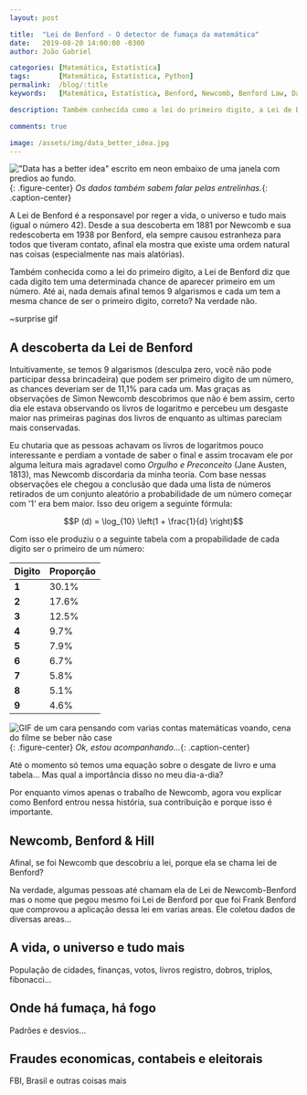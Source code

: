 ```yaml
---
layout: post

title:  "Lei de Benford - O detector de fumaça da matemática"
date:   2019-08-20 14:00:00 -0300
author: João Gabriel

categories: [Matemática, Estatística]
tags: 		[Matemática, Estatística, Python]
permalink: 	/blog/:title
keywords: 	[Matemática, Estatística, Benford, Newcomb, Benford Law, Data, Análise de Dados, Python]

description: Também conhecida como a lei do primeiro digito, a Lei de Benford é utilizada para identificar comportamentos atipicos, fradulentos e até desvios financeiros.

comments: true

image: /assets/img/data_better_idea.jpg
---
```


!["Data has a better idea" escrito em neon embaixo de uma janela com predios ao fundo.]({{page.image}}){: .figure-center}
*Os dados também sabem falar pelas entrelinhas.*{: .caption-center}

A Lei de Benford é a responsavel por reger a vida, o universo e tudo mais (igual o número 42). Desde a sua descoberta em 1881 por Newcomb e sua redescoberta em 1938 por Benford, ela sempre causou estranheza para todos que tiveram contato, afinal ela mostra que existe uma ordem natural nas coisas (especialmente nas mais alatórias).

Também conhecida como a lei do primeiro digito, a Lei de Benford diz que cada digito tem uma determinada chance de aparecer primeiro em um número. Até ai, nada demais afinal temos 9 algarismos e cada um tem a mesma chance de ser o primeiro digito, correto? Na verdade não.

~surprise gif

## A descoberta da Lei de Benford

Intuitivamente, se temos 9 algarismos (desculpa zero, você não pode participar dessa brincadeira) que podem ser primeiro digito de um número, as chances deveriam ser de 11,1% para cada um. Mas graças as observações de Simon Newcomb descobrimos que não é bem assim, certo dia ele estava observando os livros de logaritmo e percebeu um desgaste maior nas primeiras paginas dos livros de enquanto as ultimas pareciam mais conservadas.

Eu chutaria que as pessoas achavam os livros de logaritmos pouco interessante e perdiam a vontade de saber o final e assim trocavam ele por alguma leitura mais agradavel como *Orgulho e Preconceito* (Jane Austen, 1813), mas Newcomb discordaria da minha teoria. Com base nessas observações ele chegou a conclusão que dada uma lista de números retirados de um conjunto aleatório a probabilidade de um número começar com '1' era bem maior. Isso deu origem a seguinte fórmula:

$$P (d) = \log_{10} \left(1 + \frac{1}{d} \right)$$

Com isso ele produziu o a seguinte tabela com a propabilidade de cada digito ser o primeiro de um número:

| Digito | Proporção |
|--------|-----------|
| **1**  | 30.1%     |
| **2**  | 17.6%     |
| **3**  | 12.5%     |
| **4**  | 9.7%      |
| **5**  | 7.9%      |
| **6**  | 6.7%      |
| **7**  | 5.8%      |
| **8**  | 5.1%      |
| **9**  | 4.6%      |

![GIF de um cara pensando com varias contas matemáticas voando, cena do filme se beber não case](https://media.giphy.com/media/BmmfETghGOPrW/giphy.gif){: .figure-center}
*Ok, estou acompanhando...*{: .caption-center}

Até o momento só temos uma equação sobre o desgate de livro e uma tabela... Mas qual a importância disso no meu dia-a-dia?

Por enquanto vimos apenas o trabalho de Newcomb, agora vou explicar como Benford entrou nessa história, sua contribuição e porque isso é importante.

## Newcomb, Benford & Hill

Afinal, se foi Newcomb que descobriu a lei, porque ela se chama lei de Benford?

Na verdade, algumas pessoas até chamam ela de Lei de Newcomb-Benford mas o nome que pegou mesmo foi Lei de Benford por que foi Frank Benford que comprovou a aplicação dessa lei em varias areas. Ele coletou dados de diversas areas...

## A vida, o universo e tudo mais

População de cidades, finanças, votos, livros registro, dobros, triplos, fibonacci...

## Onde há fumaça, há fogo

Padrões e desvios...

## Fraudes economicas, contabeis e eleitorais

FBI, Brasil e outras coisas mais
